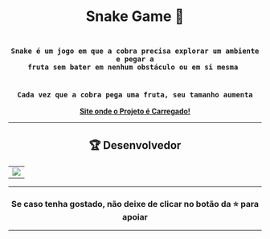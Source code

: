 # <p align="center"> Snake Game 🐍 </p> 

### <div align="center"><code> Snake é um jogo em que a cobra precisa explorar um ambiente e pegar a fruta sem bater em nenhum obstáculo ou em si mesma </code></div>
### <div align="center"><code> Cada vez que a cobra pega uma fruta, seu tamanho aumenta </code></div>
 
<div align="center">
    <b><a href="https://guidsribeiro.github.io/snake-game/index.html">Site onde o Projeto é Carregado!</a></b>
</div>
 

-------------------------------------------------------------------------------------------------------------------------------------------

## <p align="center"> 🏆 Desenvolvedor </p> 

<table align="center">
	<tr>
		<td>
            <a href="https://github.com/guidsribeiro/snake-game/graphs/contributors">
              <img src="https://contrib.rocks/image?repo=guidsribeiro/snake-game" />
            </a>
        </td>
	</tr>
</table>

----------------------------------------------------------

### <p align="center"> Se caso tenha gostado, não deixe de clicar no botão da ⭐ para apoiar </p>

----------------------------------------------------------
